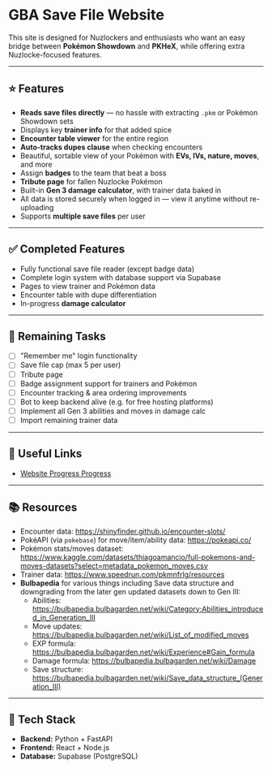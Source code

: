 # GBA Save File Website

This site is designed for Nuzlockers and enthusiasts who want an easy bridge between **Pokémon Showdown** and **PKHeX**, while offering extra Nuzlocke-focused features.

---

## ⭐️ Features

-  **Reads save files directly** — no hassle with extracting `.pkm` or Pokémon Showdown sets
- Displays key **trainer info** for that added spice
-  **Encounter table viewer** for the entire region
-  **Auto-tracks dupes clause** when checking encounters
-  Beautiful, sortable view of your Pokémon with **EVs, IVs, nature, moves**, and more
-  Assign **badges** to the team that beat a boss
-  **Tribute page** for fallen Nuzlocke Pokémon
-  Built-in **Gen 3 damage calculator**, with trainer data baked in
-  All data is stored securely when logged in — view it anytime without re-uploading
-  Supports **multiple save files** per user

---

## ✅ Completed Features

- Fully functional save file reader (except badge data)
- Complete login system with database support via Supabase
- Pages to view trainer and Pokémon data
- Encounter table with dupe differentiation
- In-progress **damage calculator**

---

## 🚧 Remaining Tasks

- [ ] "Remember me" login functionality
- [ ] Save file cap (max 5 per user)
- [ ] Tribute page
- [ ] Badge assignment support for trainers and Pokémon
- [ ] Encounter tracking & area ordering improvements
- [ ] Bot to keep backend alive (e.g. for free hosting platforms)
- [ ] Implement all Gen 3 abilities and moves in damage calc
- [ ] Import remaining trainer data

---

## 🔗 Useful Links

- [Website Progress Progress](https://ethereal-galliform-902.notion.site/GBA-save-file-website-1f1a8e985f4380d8bce7c44c68154b12?pvs=4)

---

## 📚 Resources

- Encounter data: https://shinyfinder.github.io/encounter-slots/
- PokéAPI (via `pokebase`) for move/item/ability data: https://pokeapi.co/
- Pokémon stats/moves dataset: https://www.kaggle.com/datasets/thiagoamancio/full-pokemons-and-moves-datasets?select=metadata_pokemon_moves.csv
- Trainer data: https://www.speedrun.com/pkmnfrlg/resources
- **Bulbapedia** for various things including Save data structure and downgrading from the later gen updated datasets down to Gen III:
  - Abilities: https://bulbapedia.bulbagarden.net/wiki/Category:Abilities_introduced_in_Generation_III
  - Move updates: https://bulbapedia.bulbagarden.net/wiki/List_of_modified_moves
  - EXP formula: https://bulbapedia.bulbagarden.net/wiki/Experience#Gain_formula
  - Damage formula: https://bulbapedia.bulbagarden.net/wiki/Damage
  - Save structure: https://bulbapedia.bulbagarden.net/wiki/Save_data_structure_(Generation_III)

---

## 🧰 Tech Stack

- **Backend:** Python + FastAPI
- **Frontend:** React + Node.js
- **Database:** Supabase (PostgreSQL)

